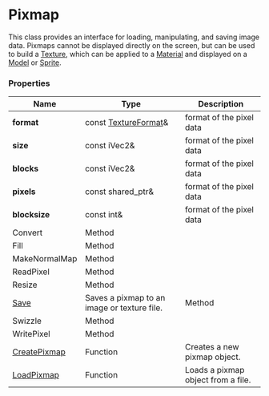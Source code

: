 # Pixmap #

This class provides an interface for loading, manipulating, and saving image data. Pixmaps cannot be displayed directly on the screen, but can be used to build a [Texture](CPP_Textures.md), which can be applied to a [Material](API_Material.md) and displayed on a [Model](API_Model.md) or [Sprite](API_Sprite.md).

### Properties ###

| Name | Type | Description |
| ----- | ----- | ----- |
| **format** | const [TextureFormat](Constants.md#TextureFormat)&  | format of the pixel data |
| **size** | const iVec2&  | format of the pixel data |
| **blocks** | const iVec2&  |  format of the pixel data |
| **pixels** | const shared_ptr<Buffer>&  | format of the pixel data |
| **blocksize** | const int&  | format of the pixel data |
| Convert | Method | |
| Fill | Method | |
| MakeNormalMap | Method | |
| ReadPixel | Method | |
| Resize | Method | |
| [Save](API_Pixmap_Save.md) | Saves a pixmap to an image or texture file. |Method | |
| Swizzle | Method | |
| WritePixel | Method | |
| [CreatePixmap](API_LoadPixmap.md) | Function | Creates a new pixmap object. |
| [LoadPixmap](API_LoadPixmap.md) | Function | Loads a pixmap object from a file. |
